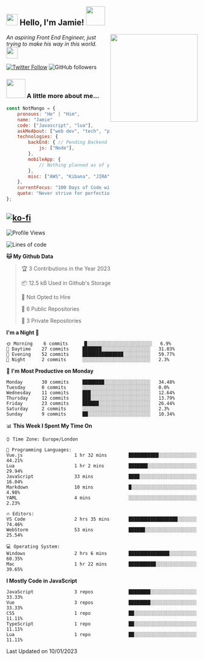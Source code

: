 <h2><img src="https://emojis.slackmojis.com/emojis/images/1531849430/4246/blob-sunglasses.gif?1531849430" width="30"/> Hello, I'm Jamie! <img src="https://media.giphy.com/media/ao9DUiTKH60XS/giphy.gif" width="50"></h2>
<img align='right' src="https://media.giphy.com/media/vLlpbDafjgHystuJ0a/giphy.gif" width="230">
<p><em>An aspiring Front End Engineer, just trying to make his way in this world.
</a><img src="https://media.giphy.com/media/WUlplcMpOCEmTGBtBW/giphy.gif" width="30">
</em></p>

[![Twitter Follow](https://img.shields.io/twitter/follow/enlistedmango?label=Follow)](https://twitter.com/intent/follow?screen_name=enlistedmango)
![GitHub followers](https://img.shields.io/github/followers/enlistedmango?label=Follow&style=social)


### <img src="https://media4.giphy.com/media/26BkNUA64zF0pCFSE/giphy.gif" width="50"> A little more about me...

```javascript
const NotMango = {
    pronouns: "He" | "Him",
    name: "Jamie"
    code: ["Javascript", "lua"],
    askMeAbout: ["web dev", "tech", "photography", "videography"],
    technologies: {
        backEnd: { // Pending Backend Knowledge
            js: ["Node"],
        },
        mobileApp: {
            // Nothing planned as of yet
        },
        misc: ["AWS", "Kibana", "JIRA", ]
    },
    currentFocus: "100 Days of Code with a focus on Front End Development",
    quote: "Never strive for perfection, aim to be 1% better each day!"
};
```
[![ko-fi](https://ko-fi.com/img/githubbutton_sm.svg)](https://ko-fi.com/N4N1FSEY4)
---

<!--START_SECTION:waka-->
![Profile Views](http://img.shields.io/badge/Profile%20Views-2-blue)

![Lines of code](https://img.shields.io/badge/From%20Hello%20World%20I%27ve%20Written-1.2%20million%20lines%20of%20code-blue)

**🐱 My Github Data** 

> 🏆 3 Contributions in the Year 2023
 > 
> 📦 12.5 kB Used in Github's Storage 
 > 
> 🚫 Not Opted to Hire
 > 
> 📜 6 Public Repositories 
 > 
> 🔑 3 Private Repositories  
 > 
**I'm a Night 🦉** 

```text
🌞 Morning    6 commits      █░░░░░░░░░░░░░░░░░░░░░░░░   6.9% 
🌆 Daytime    27 commits     ███████░░░░░░░░░░░░░░░░░░   31.03% 
🌃 Evening    52 commits     ███████████████░░░░░░░░░░   59.77% 
🌙 Night      2 commits      ░░░░░░░░░░░░░░░░░░░░░░░░░   2.3%

```
📅 **I'm Most Productive on Monday** 

```text
Monday       30 commits     ████████░░░░░░░░░░░░░░░░░   34.48% 
Tuesday      0 commits      ░░░░░░░░░░░░░░░░░░░░░░░░░   0.0% 
Wednesday    11 commits     ███░░░░░░░░░░░░░░░░░░░░░░   12.64% 
Thursday     12 commits     ███░░░░░░░░░░░░░░░░░░░░░░   13.79% 
Friday       23 commits     ██████░░░░░░░░░░░░░░░░░░░   26.44% 
Saturday     2 commits      ░░░░░░░░░░░░░░░░░░░░░░░░░   2.3% 
Sunday       9 commits      ██░░░░░░░░░░░░░░░░░░░░░░░   10.34%

```


📊 **This Week I Spent My Time On** 

```text
⌚︎ Time Zone: Europe/London

💬 Programming Languages: 
Vue.js                   1 hr 32 mins        ███████████░░░░░░░░░░░░░░   44.21% 
Lua                      1 hr 2 mins         ███████░░░░░░░░░░░░░░░░░░   29.94% 
JavaScript               33 mins             ████░░░░░░░░░░░░░░░░░░░░░   16.04% 
Markdown                 10 mins             █░░░░░░░░░░░░░░░░░░░░░░░░   4.98% 
YAML                     4 mins              ░░░░░░░░░░░░░░░░░░░░░░░░░   2.23%

🔥 Editors: 
VS Code                  2 hrs 35 mins       ██████████████████░░░░░░░   74.46% 
WebStorm                 53 mins             ██████░░░░░░░░░░░░░░░░░░░   25.54%

💻 Operating System: 
Windows                  2 hrs 6 mins        ███████████████░░░░░░░░░░   60.35% 
Mac                      1 hr 22 mins        ██████████░░░░░░░░░░░░░░░   39.65%

```

**I Mostly Code in JavaScript** 

```text
JavaScript               3 repos             ████████░░░░░░░░░░░░░░░░░   33.33% 
Vue                      3 repos             ████████░░░░░░░░░░░░░░░░░   33.33% 
CSS                      1 repo              ██░░░░░░░░░░░░░░░░░░░░░░░   11.11% 
TypeScript               1 repo              ██░░░░░░░░░░░░░░░░░░░░░░░   11.11% 
Lua                      1 repo              ██░░░░░░░░░░░░░░░░░░░░░░░   11.11%

```



 Last Updated on 10/01/2023
<!--END_SECTION:waka-->
